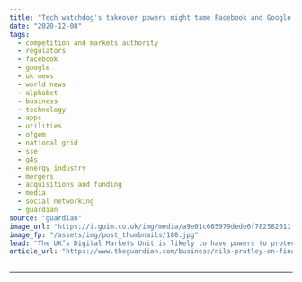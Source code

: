 ```yaml
---
title: "Tech watchdog's takeover powers might tame Facebook and Google at last | Nils Pratley"
date: "2020-12-08"
tags: 
  - competition and markets authority
  - regulators
  - facebook
  - google
  - uk news
  - world news
  - alphabet
  - business
  - technology
  - apps
  - utilities
  - ofgem
  - national grid
  - sse
  - g4s
  - energy industry
  - mergers
  - acquisitions and funding
  - media
  - social networking
  - guardian
source: "guardian"
image_url: "https://i.guim.co.uk/img/media/a9e01c665979dede6f782582011fb563bf8a250b/0_179_3400_2042/master/3400.jpg?width=460&quality=85&auto=format&fit=max&s=f366de4265b9f54ddd5e6ccfed809eb8"
image_fp: "/assets/img/post_thumbnails/188.jpg"
lead: "The UK’s Digital Markets Unit is likely to have powers to protect startups from the giants, and about time tooDon’t imagine that the UK’s national debt can be eroded by whacking Facebook, Google et al with fines worth 10% of their worldwide revenues...."
article_url: "https://www.theguardian.com/business/nils-pratley-on-finance/2020/dec/08/watchdogs-proposed-takeover-powers-might-tame-facebook-and-google-at-last"
---
```


---
